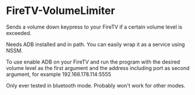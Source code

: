 # FireTV-VolumeLimiter
Sends a volume down keypress to your FireTV if a certain volume level is exceeded.

Needs ADB installed and in path.
You can easily wrap it as a service using NSSM.

To use enable ADB on your FireTV and run the program with the desired volume level as the first argument and the address including port as second argument, for example 192.168.178.114:5555

Only ever tested in bluetooth mode. Probably won't work for other modes.
